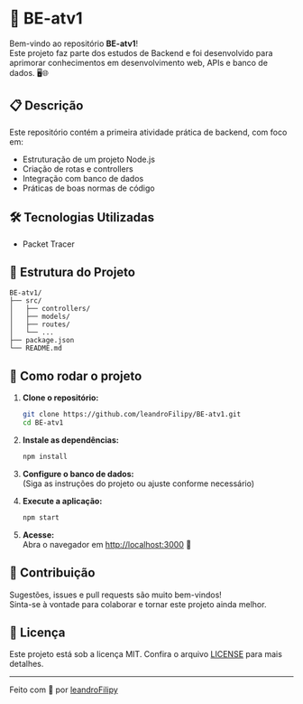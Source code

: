 # 🚀 BE-atv1

Bem-vindo ao repositório **BE-atv1**!  
Este projeto faz parte dos estudos de Backend e foi desenvolvido para aprimorar conhecimentos em desenvolvimento web, APIs e banco de dados. 🖥️🌐

## 📋 Descrição

Este repositório contém a primeira atividade prática de backend, com foco em:
- Estruturação de um projeto Node.js
- Criação de rotas e controllers
- Integração com banco de dados
- Práticas de boas normas de código

## 🛠️ Tecnologias Utilizadas

- Packet Tracer


## 📂 Estrutura do Projeto

```
BE-atv1/
├── src/
│   ├── controllers/
│   ├── models/
│   ├── routes/
│   └── ...
├── package.json
└── README.md
```

## 🚦 Como rodar o projeto

1. **Clone o repositório:**
   ```bash
   git clone https://github.com/leandroFilipy/BE-atv1.git
   cd BE-atv1
   ```

2. **Instale as dependências:**
   ```bash
   npm install
   ```

3. **Configure o banco de dados:**  
   (Siga as instruções do projeto ou ajuste conforme necessário)

4. **Execute a aplicação:**
   ```bash
   npm start
   ```

5. **Acesse:**  
   Abra o navegador em [http://localhost:3000](http://localhost:3000) 🚀

## 🤝 Contribuição

Sugestões, issues e pull requests são muito bem-vindos!  
Sinta-se à vontade para colaborar e tornar este projeto ainda melhor.

## 📄 Licença

Este projeto está sob a licença MIT. Confira o arquivo [LICENSE](LICENSE) para mais detalhes.

---

Feito com 💙 por [leandroFilipy](https://github.com/leandroFilipy)

